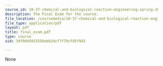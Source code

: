```yaml
---
course_id: 10-37-chemical-and-biological-reaction-engineering-spring-2007
description: The Final Exam for the course.
file_location: /coursemedia/10-37-chemical-and-biological-reaction-engineering-spring-2007/3df90d5015556ebb24cf7f79cfd5f943_final_exam.pdf
file_type: application/pdf
layout: pdf
title: final_exam.pdf
type: course
uid: 3df90d5015556ebb24cf7f79cfd5f943

---
```

None